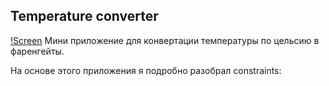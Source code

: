 ## Temperature converter 

[!Screen](https://i.ibb.co/gR9MtwR/Screen-Shot-2021-09-16-at-7-56-25-PM.png)
Мини приложение для конвертации температуры по цельсию в фаренгейты.

На основе этого приложения я подробно разобрал constraints: 
